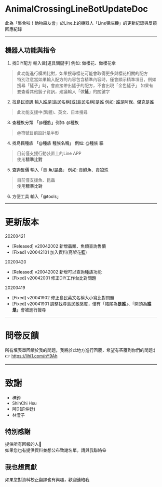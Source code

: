 # AnimalCrossingLineBotUpdateDoc
此為「集合啦！動物森友會」於Line上的機器人「Line狸端機」的更新紀錄與反饋回應紀錄

---
## 機器人功能與指令
1. 找DIY配方 輸入做[道具關鍵字] 例如: 做櫻花、做櫻花傘
> 此功能進行模糊比對，如果搜尋櫻花可能會取得更多與櫻花相關的配方<br>
> 特別注意當如果輸入配方的內容包含精準內容時，僅會顯示精準項目，例如搜尋「鏟子」時，會直接帶出鏟子的配方，不會出現「金色鏟子」
> 如果有要查看其他鏟子資訊，建議輸入「做**鏟**」的關鍵字

2. 找島民資訊 輸入誰是[島民名稱]或[島民名稱]是誰 例如: 誰是阿保、傑克是誰
> 此功能支援中(繁體)、英文、日本搜尋

3. 查種族分類 「@種族」例如: @種族
> @符號目前設計是半形

4. 找島民種族 「@種族 種族名稱」 例如: @種族 貓
> 目前僅支援行動裝置上的Line APP <br>
> 使用**精準比對**

5. 查詢售價 輸入「賣 魚/昆蟲」 例如: 賣鱒魚、賣狼蛛
> 目前僅支援魚、昆蟲<br>
> 使用**精準比對**

6. 方便工具 輸入「@tools」

---
# 更新版本
20200421
* [Released] v20042002 新增蟲類、魚類查詢售價
* [Fixed] v20042101 加入資料(高架花籃)


20200420
* [Released] v20042002 新增可以查詢種族功能
* [Fixed] v20042001 修正DIY工作台比對問題


20200419
* [Fixed] v20041902 修正島民英文名稱大小寫比對問題
* [Fixed] v20041901 調整找尋島民敏感度，僅有「結尾為**是誰**」、「開頭為**誰是**」會被進行搜尋

---
# 問卷反饋
所有填表單回饋於我的問題，我將於此地方進行回覆，希望有答覆到你們的問題:) <br>
👉 https://lihi1.com/nY9Ah

---
# 致謝
* 梓鈞
* ShihChi Hsu
* 阿D(許仲廷)
* 林澄子

## 特別感謝
提供所有回報的人🙏<br> 如果您也有提供資料並想公布致謝名單，請與我聯絡😃

## 我也想貢獻
如果您對資料校正翻譯也有興趣，歡迎連絡我
